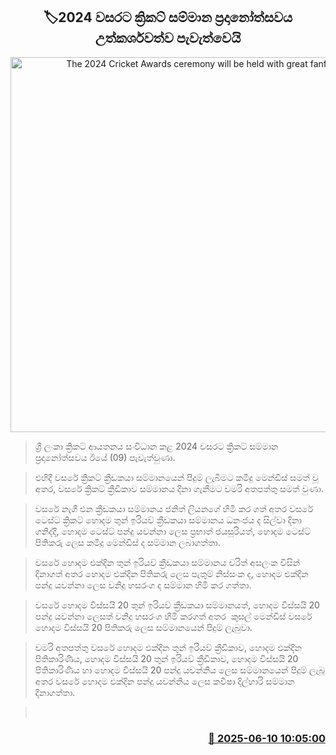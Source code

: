 <p align='center'><b><h2 align='center' title='The 2024 Cricket Awards ceremony will be held with great fanfare'>🏷2024 වසරට ක්‍රිකට් සම්මාන ප්‍රදානෝත්සවය උත්කර්ශවත්ව පැවැත්වෙයි</h2></b></p>
<p align='center'><img src='https://helakuru.sgp1.cdn.digitaloceanspaces.com/esana/images/lib/cricket-awards.jpg' width='600' alt='The 2024 Cricket Awards ceremony will be held with great fanfare'></p>

> ශ්‍රී ලංකා ක්‍රිකට් ආයතනය සංවිධාන කළ 2024 වසරට ක්‍රිකට් සම්මාන ප්‍රදානෝත්සවය ඊයේ (09) පැවැත්වුණා.

> එහිදී වසරේ ක්‍රිකට් ක්‍රීඩකයා සම්මානයෙන් පිදුම් ලැබීමට කමිදු මෙන්ඩිස් සමත් වූ අතර, වසරේ ක්‍රිකට් ක්‍රීඩිකාව සම්මානය දිනා ගැනීමට චමරි අතපත්තු සමත් වුණා.

> වසරේ නැගී එන ක්‍රීඩකයා සම්මානය ජනිත් ලියනගේ හිමි කර ගත් අතර වසරේ ටෙස්ට් ක්‍රිකට් හොදම තුන් ඉරියව් ක්‍රීඩකයා සම්මානය ධනංජය ද සිල්වා දිනා ගනිද්දී, හොදම ටෙස්ට් පන්දු යවන්නා ලෙස ප්‍රභාත් ජයසූරියත්, හොදම ටෙස්ට් පිතිකරු ලෙස කමිදු මෙන්ඩිස් ද සම්මාන ලබාගත්තා.

> වසරේ හොදම එක්දින තුන් ඉරියව් ක්‍රීඩකයා සම්මානය චරිත් අසලංක විසින් දිනාගත් අතර හොදම එක්දින පිතිකරු ලෙස පැතුම් නිස්සංක ද, හොදම එක්දින පන්දු යවන්නා ලෙස වනිදු හසරංග ද සම්මාන හිමි කර ගත්තා.

> වසරේ හොදම විස්සයි 20 තුන් ඉරියව් ක්‍රීඩකයා සම්මානයත්, හොදම විස්සයි 20 පන්දු යවන්නා ලෙසත් වනිදු හසරංග හිමි කරගත් අතර  කුසල් මෙන්ඩිස් වසරේ හොදම විස්සයි 20 පිතිකරු ලෙස සම්මානයෙන් පිදුම් ලැබුවා.

> චමරි අතපත්තු වසරේ හොදම එක්දින තුන් ඉරියව් ක්‍රීඩිකාව, හොදම එක්දින පිතිකාරිණිය, හොදම විස්සයි 20 තුන් ඉරියව් ක්‍රීඩිකාව, හොදම විස්සයි 20 පිතිකාරිණිය හා හොදම විස්සයි 20 පන්දු යවන්නිය ලෙස සම්මානයෙන් පිදුම් ලැබූ අතර වසරේ හොදම එක්දින පන්දු යවන්නිය ලෙස කවීෂා දිල්හාරි සම්මාන දිනාගත්තා.

>  



<h3 align='right'><a href='https://www.helakuru.lk/esana/p/110861/'>📅 2025-06-10 10:05:00</a></h3>
